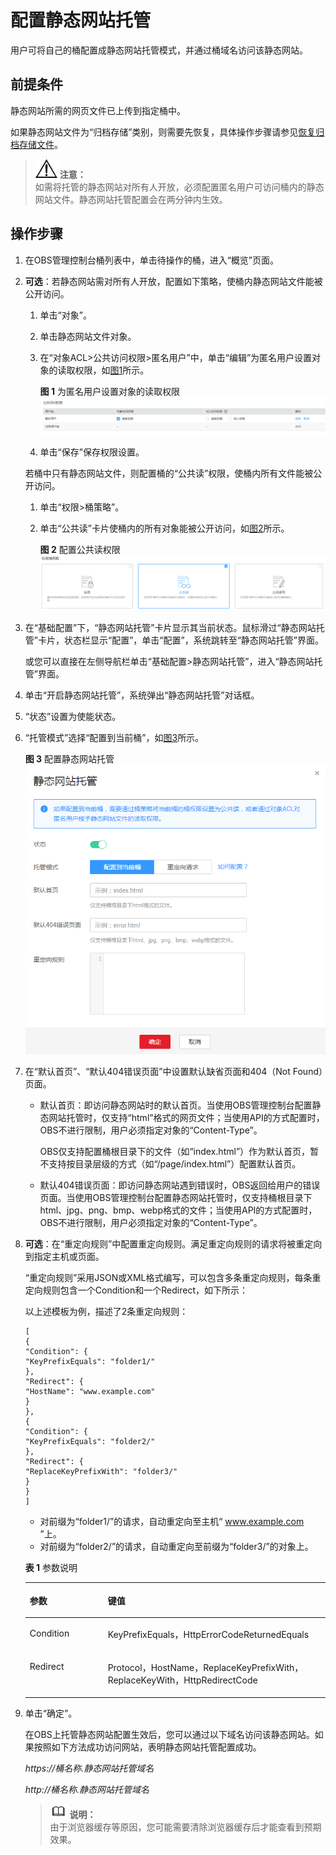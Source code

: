 # 配置静态网站托管<a name="zh-cn_topic_0045829093"></a>

用户可将自己的桶配置成静态网站托管模式，并通过桶域名访问该静态网站。

## 前提条件<a name="section11221613153921"></a>

静态网站所需的网页文件已上传到指定桶中。

如果静态网站文件为“归档存储”类别，则需要先恢复，具体操作步骤请参见[恢复归档存储文件](恢复归档存储文件.md)。

>![](public_sys-resources/icon-notice.gif) **注意：**   
>如需将托管的静态网站对所有人开放，必须配置匿名用户可访问桶内的静态网站文件。静态网站托管配置会在两分钟内生效。  

## 操作步骤<a name="section11587693153957"></a>

1.  在OBS管理控制台桶列表中，单击待操作的桶，进入“概览”页面。
2.  **可选**：若静态网站需对所有人开放，配置如下策略，使桶内静态网站文件能被公开访问。

    1.  单击“对象”。
    2.  单击静态网站文件对象。
    3.  在“对象ACL\>公共访问权限\>匿名用户”中，单击“编辑”为匿名用户设置对象的读取权限，如[图1](#fig58496641194012)所示。

        **图 1**  为匿名用户设置对象的读取权限<a name="fig58496641194012"></a>  
        ![](figures/为匿名用户设置对象的读取权限.png "为匿名用户设置对象的读取权限")

    4.  单击“保存”保存权限设置。

    若桶中只有静态网站文件，则配置桶的“公共读”权限，使桶内所有文件能被公开访问。

    1.  单击“权限\>桶策略”。
    2.  单击“公共读”卡片使桶内的所有对象能被公开访问，如[图2](#fig15186794193556)所示。

        **图 2**  配置公共读权限<a name="fig15186794193556"></a>  
        ![](figures/配置公共读权限.png "配置公共读权限")


3.  在“基础配置”下，“静态网站托管”卡片显示其当前状态。鼠标滑过“静态网站托管”卡片，状态栏显示“配置”，单击“配置”，系统跳转至“静态网站托管”界面。

    或您可以直接在左侧导航栏单击“基础配置\>静态网站托管”，进入“静态网站托管”界面。

4.  单击“开启静态网站托管”，系统弹出“静态网站托管”对话框。
5.  “状态”设置为使能状态。
6.  “托管模式”选择“配置到当前桶”，如[图3](#fig1131112528711)所示。

    **图 3**  配置静态网站托管<a name="fig1131112528711"></a>  
    ![](figures/配置静态网站托管.png "配置静态网站托管")

7.  在“默认首页”、“默认404错误页面”中设置默认缺省页面和404（Not Found）页面。
    -   默认首页：即访问静态网站时的默认首页。当使用OBS管理控制台配置静态网站托管时，仅支持“html”格式的网页文件；当使用API的方式配置时，OBS不进行限制，用户必须指定对象的“Content-Type”。

        OBS仅支持配置桶根目录下的文件（如“index.html”）作为默认首页，暂不支持按目录层级的方式（如“/page/index.html”）配置默认首页。

    -   默认404错误页面：即访问静态网站遇到错误时，OBS返回给用户的错误页面。当使用OBS管理控制台配置静态网站托管时，仅支持桶根目录下html、jpg、png、bmp、webp格式的文件；当使用API的方式配置时，OBS不进行限制，用户必须指定对象的“Content-Type”。


8.  **可选**：在“重定向规则”中配置重定向规则。满足重定向规则的请求将被重定向到指定主机或页面。

    “重定向规则”采用JSON或XML格式编写，可以包含多条重定向规则，每条重定向规则包含一个Condition和一个Redirect，如下所示：

    以上述模板为例，描述了2条重定向规则：

    ```
    [
    {
    "Condition": {
    "KeyPrefixEquals": "folder1/"
    },
    "Redirect": {
    "HostName": "www.example.com"
    }
    },
    {
    "Condition": {
    "KeyPrefixEquals": "folder2/"
    },
    "Redirect": {
    "ReplaceKeyPrefixWith": "folder3/"
    }
    }
    ]
    ```

    -   对前缀为“folder1/”的请求，自动重定向至主机“ www.example.com ”上。
    -   对前缀为“folder2/”的请求，自动重定向至前缀为“folder3/”的对象上。

    **表 1**  参数说明

    <a name="table110112174192"></a>
    <table><thead align="left"><tr id="row2010117178192"><th class="cellrowborder" valign="top" width="26%" id="mcps1.2.3.1.1"><p id="p9101181719195"><a name="p9101181719195"></a><a name="p9101181719195"></a>参数</p>
    </th>
    <th class="cellrowborder" valign="top" width="74%" id="mcps1.2.3.1.2"><p id="p14101161771919"><a name="p14101161771919"></a><a name="p14101161771919"></a>键值</p>
    </th>
    </tr>
    </thead>
    <tbody><tr id="row1010191711910"><td class="cellrowborder" valign="top" width="26%" headers="mcps1.2.3.1.1 "><p id="p410171715197"><a name="p410171715197"></a><a name="p410171715197"></a>Condition</p>
    </td>
    <td class="cellrowborder" valign="top" width="74%" headers="mcps1.2.3.1.2 "><p id="p7101201751918"><a name="p7101201751918"></a><a name="p7101201751918"></a>KeyPrefixEquals，HttpErrorCodeReturnedEquals</p>
    </td>
    </tr>
    <tr id="row111016176196"><td class="cellrowborder" valign="top" width="26%" headers="mcps1.2.3.1.1 "><p id="p1710112171199"><a name="p1710112171199"></a><a name="p1710112171199"></a>Redirect</p>
    </td>
    <td class="cellrowborder" valign="top" width="74%" headers="mcps1.2.3.1.2 "><p id="p4101181717199"><a name="p4101181717199"></a><a name="p4101181717199"></a>Protocol，HostName，ReplaceKeyPrefixWith，ReplaceKeyWith，HttpRedirectCode</p>
    </td>
    </tr>
    </tbody>
    </table>

9.  单击“确定”。

    在OBS上托管静态网站配置生效后，您可以通过以下域名访问该静态网站。如果按照如下方法成功访问网站，表明静态网站托管配置成功。

    _https://桶名称.静态网站托管域名_

    _http://桶名称.静态网站托管域名_

    >![](public_sys-resources/icon-note.gif) **说明：**   
    >由于浏览器缓存等原因，您可能需要清除浏览器缓存后才能查看到预期效果。  


